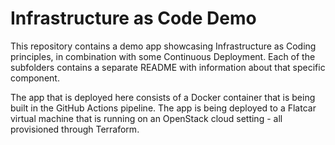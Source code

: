 # Infrastructure as Code Demo

This repository contains a demo app showcasing Infrastructure as Coding principles, in combination with some Continuous Deployment. Each of the subfolders contains a separate README with information about that specific component.

The app that is deployed here consists of a Docker container that is being built in the GitHub Actions pipeline. The app is being deployed to a Flatcar virtual machine that is running on an OpenStack cloud setting - all provisioned through Terraform.